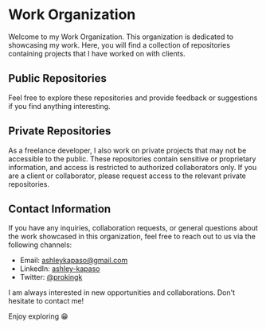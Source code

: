 # Work Organization

Welcome to my Work Organization. This organization is dedicated to showcasing my work. Here, you will find a collection of repositories containing projects that I have worked on with clients.

## Public Repositories

Feel free to explore these repositories and provide feedback or suggestions if you find anything interesting.

## Private Repositories

As a freelance developer, I also work on private projects that may not be accessible to the public. These repositories contain sensitive or proprietary information, and access is restricted to authorized collaborators only. If you are a client or collaborator, please request access to the relevant private repositories.

## Contact Information

If you have any inquiries, collaboration requests, or general questions about the work showcased in this organization, feel free to reach out to us via the following channels:

- Email: [ashleykapaso@gmail.com](mailto:ashleykapaso@gmail.com)
- LinkedIn: [ashley-kapaso](https://www.linkedin.com/in/ashley-kapaso)
- Twitter: [@prokingk](https://twitter.com/prokingk)

I am always interested in new opportunities and collaborations. Don't hesitate to contact me!

Enjoy exploring 😁
